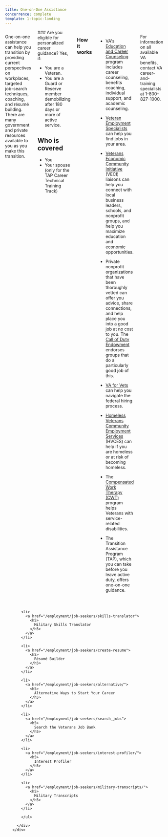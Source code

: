 ```yaml
---
title: One-on-One Assistance
concurrence: complete
template: 1-topic-landing
---
```


<div class="main" role="main" markdown="0">

<div class="section one" markdown="0">
<div class="primary" markdown="0">
<div class="row" markdown="0">
<div class="small-12 columns usa-content" markdown="1">

One-on-one assistance can help you transition by providing current perspectives on workplaces, targeted job-search techniques, coaching, and résumé building. There are many government and private resources available to you as you make this transition.

<div class="call-out" markdown="1">
### Are you eligible for personalized career guidance?
Yes, if:

- You are a Veteran.
- You are a Guard or Reserve member demobilizing after 180 days or more of active service.

## Who is covered 
- You 
- Your spouse (only for the TAP Career Technical Training Track)
</div>

### How it works

- VA's [Education and Career Counseling](http://www.benefits.va.gov/vocrehab/edu_voc_counseling.asp) program includes career counseling, benefits coaching, individual support, and academic counseling.

- [Veteran Employment Specialists](http://vaforvets.va.gov/hr/RVECS/Pages/default.asp) can help you find jobs in your area. 

- [Veterans Economic Community Initiative](https://employment.vets.gov/employment/job-seekers/veci/) (VECI) liaisons can help you connect with local business leaders, schools, and nonprofit groups, and help you maximize education and economic opportunities.

- Private nonprofit organizations that have been thoroughly vetted can offer you advice, share connections, and help place you into a good job at no cost to you. The [Call of Duty Endowment](http://www.callofdutyendowment.org/partners) endorses groups that do a particularly good job of this.

- [VA for Vets](http://vaforvets.va.gov/) can help you navigate the federal hiring process.

- [Homeless Veterans Community Employment Services](http://www.va.gov/HOMELESS/HVCES.asp) (HVCES) can help if you are homeless or at risk of becoming homeless.

- The [Compensated Work Therapy (CWT)](http://www.va.gov/health/cwt/) program helps Veterans with service-related disabilities.

- The Transition Assistance Program (TAP), which you can take before you leave active duty, offers one-on-one guidance. 

For information on all available VA benefits, contact VA career-and-training specialists at 1-800-827-1000.


</div>
</div>
</div>

<div class="navigation">
  <div class="row">
    <div class="small-12 columns">
        <ul class="small-block-grid-1 medium-block-grid-3 cards small">

        <li>
          <a href="/employment/job-seekers/skills-translator">
            <h5>
              Military Skills Translator
            </h5>
          </a>
        </li>  

        <li>
          <a href="/employment/job-seekers/create-resume">
            <h5>
              Résumé Builder
            </h5>
          </a>
        </li>

        <li>
          <a href="/employment/job-seekers/alternative/">
            <h5>
              Alternative Ways to Start Your Career 
            </h5>
          </a>
        </li>  

        <li>
          <a href="/employment/job-seekers/search_jobs">
            <h5>
              Search the Veterans Job Bank
            </h5>
          </a>
        </li>

        <li>
          <a href="/employment/job-seekers/interest-profiler/">          
            <h5>
              Interest Profiler
            </h5>
          </a>
        </li>

        <li>
          <a href="/employment/job-seekers/military-transcripts/">
            <h5>
              Military Transcripts
            </h5>
          </a>
        </li>    

        </ul>

      </div>
    </div>  
  </div>

</div>
